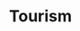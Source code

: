 ---
layout: classification
title: Tourism
image: /img/previewimg.png
featured: false
applications: false
tags:
  - Domestic Tours
  - International Tours
classification_partners:
  - type: Classification Supporter
    list:
      - name: Rotaract Bangalore East
        img: /img/partners/rbe.png
      - name: Rotaract Bangalore East
        img: /img/partners/rbe.png
description:
  Tourism is travel for pleasure or business; also the theory and practice of touring, the business of attracting, accommodating, and entertaining tourists, and the business of operating tours.[2] The World Tourism Organization defines tourism more generally, in terms which go "beyond the common perception of tourism as being limited to holiday activity only", as people "traveling to and staying in places outside their usual environment for not more than one consecutive year for leisure and not less than 24 hours, business and other purposes".

# mentors:
#   - name: Testing Name
#     company: Company
#     img: /img/t1.png
#     social:
#       linkedin: https://www.linkedin.com/in/zeospec/
#       twitter: https://twitter.com/ZeoSpec
#       facebook: https://www.facebook.com/zeospec/
#       instagram: https://www.instagram.com/ZeoSpec/
#     introduction: The objective of the game is to get 3 sets of properties in distinct colors. The first player to 3 sets wins the game. There are some action cards, which let you get money/properties from other players. Important action cards, relevant for this post
---